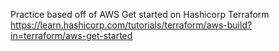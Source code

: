 Practice based off of AWS Get started on Hashicorp Terraform
https://learn.hashicorp.com/tutorials/terraform/aws-build?in=terraform/aws-get-started
